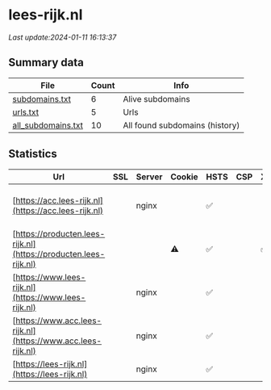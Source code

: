 # lees-rijk.nl
*Last update:2024-01-11 16:13:37*
## Summary data
| File       | Count | Info |
|------------|-------|------|
|[subdomains.txt](/data/lees-rijk/subdomains.txt)|6|Alive subdomains|
|[urls.txt](/data/lees-rijk/urls.txt)|5|Urls|
|[all_subdomains.txt](/data/lees-rijk/all_subdomains.txt)|10|All found subdomains (history)|
## Statistics
| Url | SSL | Server | Cookie | HSTS | CSP | XFO | XXP | RP | Tech |
|------------|-------|------|------|------|------|------|------|------|------|
|[https://acc.lees-rijk.nl](https://acc.lees-rijk.nl)| |nginx| |:white_check_mark: | | | |:white_check_mark: |Drupal HSTS Nginx PH...|
|[https://producten.lees-rijk.nl](https://producten.lees-rijk.nl)| | |:warning: |:white_check_mark: | |:white_check_mark: |:white_check_mark: |:white_check_mark: |HSTS|
|[https://www.lees-rijk.nl](https://www.lees-rijk.nl)| |nginx| |:white_check_mark: | | | |:white_check_mark: |Drupal HSTS Nginx PH...|
|[https://www.acc.lees-rijk.nl](https://www.acc.lees-rijk.nl)| |nginx| |:white_check_mark: | | |:white_check_mark: |Drupal HSTS Nginx PH...|
|[https://lees-rijk.nl](https://lees-rijk.nl)| |nginx| |:white_check_mark: | | | |:white_check_mark: |HSTS Nginx|